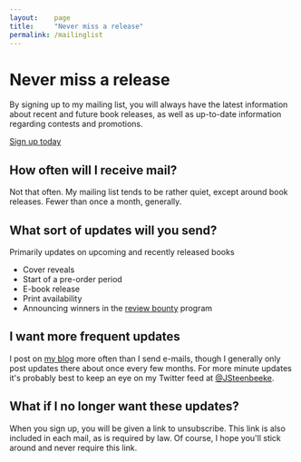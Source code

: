 ```yaml
---
layout:    page
title:     "Never miss a release"
permalink: /mailinglist
---
```


# Never miss a release

By signing up to my mailing list, you will always have the latest information about recent and future book releases, as well as up-to-date information regarding contests and promotions.

<a class="btn btn-large btn-success" href="https://promo.jeroensteenbeeke.nl">Sign up today</a>

## How often will I receive mail?

Not that often. My mailing list tends to be rather quiet, except around book releases. Fewer than once a month, generally.

## What sort of updates will you send?

Primarily updates on upcoming and recently released books

 * Cover reveals
 * Start of a pre-order period
 * E-book release
 * Print availability
 * Announcing winners in the [review bounty](/review-bounty) program

## I want more frequent updates

I post on [my blog](/blog) more often than I send e-mails, though I generally only post updates there about once every few months.
 For more minute updates it's probably best to keep an eye on my Twitter feed at [@JSteenbeeke](https://twitter.com/JSteenbeeke).

## What if I no longer want these updates?

When you sign up, you will be given a link to unsubscribe. This link is also included in each mail, as is required by law. Of course, I hope you'll stick around and never require this link.

